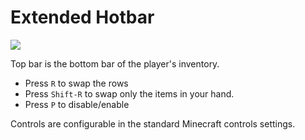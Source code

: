Extended Hotbar
===============

![](https://puu.sh/tgmIa/4e96c9ccca.png)

Top bar is the bottom bar of the player's inventory.

* Press `R` to swap the rows
* Press `Shift-R` to swap only the items in your hand.
* Press `P` to disable/enable

Controls are configurable in the standard Minecraft controls settings.